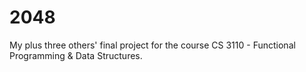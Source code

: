 # 2048
My plus three others' final project for the course CS 3110 - Functional Programming &amp; Data Structures. 
